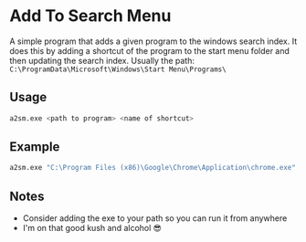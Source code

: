 # Add To Search Menu
A simple program that adds a given program to the windows search index. It does this by adding
a shortcut of the program to the start menu folder and then updating the search index. Usually the
path: `C:\ProgramData\Microsoft\Windows\Start Menu\Programs\`

## Usage
```bash
a2sm.exe <path to program> <name of shortcut>
```

## Example
```bash
a2sm.exe "C:\Program Files (x86)\Google\Chrome\Application\chrome.exe" "Google Chrome"
```

## Notes
- Consider adding the exe to your path so you can run it from anywhere
- I'm on that good kush and alcohol 😎
